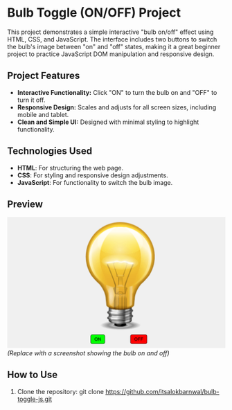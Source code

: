 # Bulb Toggle (ON/OFF) Project

This project demonstrates a simple interactive "bulb on/off" effect using HTML, CSS, and JavaScript. The interface includes two buttons to switch the bulb's image between "on" and "off" states, making it a great beginner project to practice JavaScript DOM manipulation and responsive design.

## Project Features
- **Interactive Functionality:** Click "ON" to turn the bulb on and "OFF" to turn it off.
- **Responsive Design:** Scales and adjusts for all screen sizes, including mobile and tablet.
- **Clean and Simple UI:** Designed with minimal styling to highlight functionality.

## Technologies Used
- **HTML**: For structuring the web page.
- **CSS**: For styling and responsive design adjustments.
- **JavaScript**: For functionality to switch the bulb image.

## Preview
![Preview Image](preview-image.png) *(Replace with a screenshot showing the bulb on and off)*

## How to Use
1. Clone the repository:
   git clone https://github.com/itsalokbarnwal/bulb-toggle-js.git
